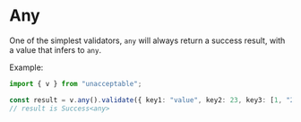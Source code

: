 # Any

One of the simplest validators, `any` will always return a success result, with
a value that infers to `any`.

Example:

```ts
import { v } from "unacceptable";

const result = v.any().validate({ key1: "value", key2: 23, key3: [1, "2"] });
// result is Success<any>
```
